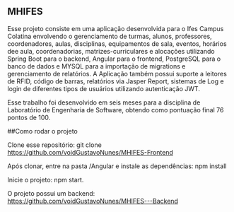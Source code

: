 ## MHIFES

Esse projeto consiste em uma aplicação desenvolvida para o Ifes Campus Colatina envolvendo o gerenciamento de turmas, alunos, professores, coordenadores, aulas, disciplinas, equipamentos de sala, eventos, horários dee aula, coordenadorias, matrizes-curriculares e alocações utilizando Spring Boot para o backend, Angular para o frontend, PostgreSQL para o banco de dados e MYSQL para a importação de migrations e gerenciamento de relatórios.
A Aplicação também possui suporte a leitores de RFID, código de barras, relatórios via Jasper Report, sistemas de Log e login de diferentes tipos de usuários utilizando autenticação JWT.

Esse trabalho foi desenvolvido em seis meses para a disciplina de Laboratório de Engenharia de Software, obtendo como pontuação final 76 pontos de 100.

##Como rodar o projeto

Clone esse repositório: git clone https://github.com/voidGustavoNunes/MHIFES-Frontend

Após clonar, entre na pasta /Angular e instale as dependências: npm install

Inicie o projeto: npm start.

O projeto possui um backend: https://github.com/voidGustavoNunes/MHIFES---Backend
